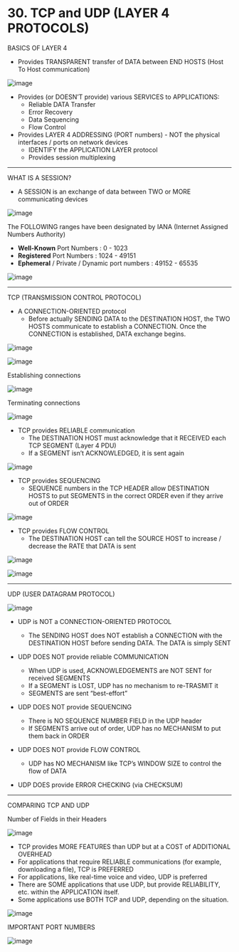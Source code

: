 # 30. TCP and UDP (LAYER 4 PROTOCOLS)

BASICS OF LAYER 4

- Provides TRANSPARENT transfer of DATA between END HOSTS (Host To Host communication)

![image](https://github.com/psaumur/CCNA/assets/106411237/b0309c1e-a283-428b-9d8b-c9c1568e6a58)

- Provides (or DOESN’T provide) various SERVICES to APPLICATIONS:
    - Reliable DATA Transfer
    - Error Recovery
    - Data Sequencing
    - Flow Control
- Provides LAYER 4 ADDRESSING (PORT numbers) - NOT the physical interfaces / ports on network devices
    - IDENTIFY the APPLICATION LAYER protocol
    - Provides session multiplexing

---

WHAT IS A SESSION? 

- A SESSION is an exchange of data between TWO or MORE communicating devices

![image](https://github.com/psaumur/CCNA/assets/106411237/2d8c6c74-24e5-4574-b454-bc694f056bec)

The FOLLOWING ranges have been designated by IANA (Internet Assigned Numbers Authority) 

- **Well-Known** Port Numbers : 0 - 1023
- **Registered** Port Numbers : 1024 - 49151
- **Ephemeral** / Private / Dynamic port numbers : 49152 - 65535

![image](https://github.com/psaumur/CCNA/assets/106411237/02d56940-33b6-40a8-8431-0a39c19bc66a)

---

TCP (TRANSMISSION CONTROL PROTOCOL)

- A CONNECTION-ORIENTED protocol
    - Before actually SENDING DATA to the DESTINATION HOST, the TWO HOSTS communicate to establish a CONNECTION. Once the CONNECTION is established, DATA exchange begins.

![image](https://github.com/psaumur/CCNA/assets/106411237/9fcb7294-da61-4fff-b483-c1da6a8d7b48)

![image](https://github.com/psaumur/CCNA/assets/106411237/1f5b0753-b625-463b-9d6f-79bf5b2454dc)

Establishing connections

![image](https://github.com/psaumur/CCNA/assets/106411237/877a8e35-2e2d-4cf4-af65-1a1834308ba9)

Terminating connections

![image](https://github.com/psaumur/CCNA/assets/106411237/3a0a9cff-8bc4-4c1f-a9b0-941807cf6f40)

- TCP provides RELIABLE communication
    - The DESTINATION HOST must acknowledge that it RECEIVED each TCP SEGMENT (Layer 4 PDU)
    - If a SEGMENT isn’t ACKNOWLEDGED, it is sent again
    

![image](https://github.com/psaumur/CCNA/assets/106411237/d8349049-7a5a-40a3-95fa-7ad86ec1049d)

- TCP provides SEQUENCING
    - SEQUENCE numbers in the TCP HEADER allow DESTINATION HOSTS to put SEGMENTS in the correct ORDER even if they arrive out of ORDER

![image](https://github.com/psaumur/CCNA/assets/106411237/a1df1c41-df4f-4211-ac56-144280a2d3bf)

- TCP provides FLOW CONTROL
    - The DESTINATION HOST can tell the SOURCE HOST to increase / decrease the RATE that DATA is sent

![image](https://github.com/psaumur/CCNA/assets/106411237/f5f3f467-5b1f-4a30-9ef7-8a5c0de65139)

![image](https://github.com/psaumur/CCNA/assets/106411237/fafc82c7-21a2-46cf-b82b-702b2d8c1d52)

---

UDP (USER DATAGRAM PROTOCOL)

![image](https://github.com/psaumur/CCNA/assets/106411237/773a7e94-50b1-4179-b2e6-0d45ec5c1b3d)

- UDP is NOT a CONNECTION-ORIENTED PROTOCOL
    - The SENDING HOST does NOT establish a CONNECTION with the DESTINATION HOST before sending DATA. The DATA is simply SENT

- UDP DOES NOT provide reliable COMMUNICATION
    - When UDP is used, ACKNOWLEDGEMENTS are NOT SENT for received SEGMENTS
    - If a SEGMENT is LOST, UDP has no mechanism to re-TRASMIT it
    - SEGMENTS are sent “best-effort”
    
- UDP DOES NOT provide SEQUENCING
    - There is NO SEQUENCE NUMBER FIELD in the UDP header
    - If SEGMENTS arrive out of order, UDP has no MECHANISM to put them back in ORDER
    
- UDP DOES NOT provide FLOW CONTROL
    - UDP has NO MECHANISM like TCP’s WINDOW SIZE to control the flow of DATA
    
- UDP DOES provide ERROR CHECKING (via CHECKSUM)

---

COMPARING TCP AND UDP

Number of Fields in their Headers

![image](https://github.com/psaumur/CCNA/assets/106411237/90fb3d62-5011-4970-9cf6-167cccfe3449)

- TCP provides MORE FEATURES than UDP but at a COST of ADDITIONAL OVERHEAD
- For applications that require RELIABLE communications (for example, downloading a file), TCP is PREFERRED
- For applications, like real-time voice and video, UDP is preferred
- There are SOME applications that use UDP, but provide RELIABILITY, etc. within the APPLICATION itself.
- Some applications use BOTH TCP and UDP, depending on the situation.

![image](https://github.com/psaumur/CCNA/assets/106411237/fcbef599-9277-4b06-8d59-2349ca70817a)

IMPORTANT PORT NUMBERS

![image](https://github.com/psaumur/CCNA/assets/106411237/9e1f0422-d027-4a06-a359-d47c5c39dba1)
